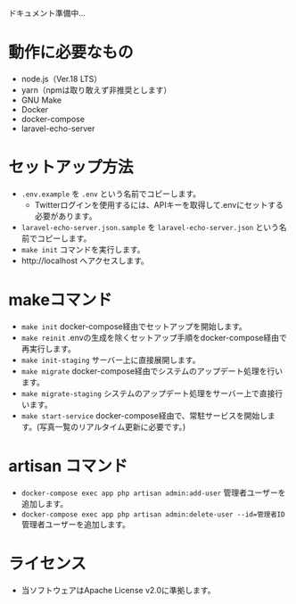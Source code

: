 ドキュメント準備中...

# 動作に必要なもの
- node.js（Ver.18 LTS）
- yarn（npmは取り敢えず非推奨とします）
- GNU Make
- Docker
- docker-compose
- laravel-echo-server

# セットアップ方法
- `.env.example` を `.env` という名前でコピーします。
    - Twitterログインを使用するには、APIキーを取得して.envにセットする必要があります。
- `laravel-echo-server.json.sample` を `laravel-echo-server.json` という名前でコピーします。
- `make init` コマンドを実行します。
- http://localhost へアクセスします。
# makeコマンド
- `make init` docker-compose経由でセットアップを開始します。
- `make reinit` .envの生成を除くセットアップ手順をdocker-compose経由で再実行します。
- `make init-staging` サーバー上に直接展開します。
- `make migrate` docker-compose経由でシステムのアップデート処理を行います。
- `make migrate-staging` システムのアップデート処理をサーバー上で直接行います。
- `make start-service` docker-compose経由で、常駐サービスを開始します。(写真一覧のリアルタイム更新に必要です。)

# artisan コマンド
- `docker-compose exec app php artisan admin:add-user` 管理者ユーザーを追加します。
- `docker-compose exec app php artisan admin:delete-user --id=管理者ID` 管理者ユーザーを追加します。

# ライセンス
- 当ソフトウェアはApache License v2.0に準拠します。
